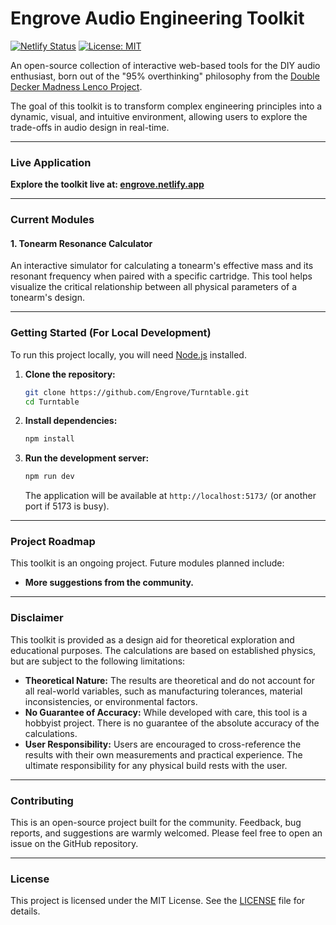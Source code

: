 # Engrove Audio Engineering Toolkit

[![Netlify Status](https://api.netlify.com/api/v1/badges/4d71a3dc-4b8a-4d08-95c1-f8d47151b193/deploy-status)](https://app.netlify.com/sites/engrove/deploys)
[![License: MIT](https://img.shields.io/badge/License-MIT-blue.svg)](https://opensource.org/licenses/MIT)

An open-source collection of interactive web-based tools for the DIY audio enthusiast, born out of the "95% overthinking" philosophy from the [Double Decker Madness Lenco Project](https://www.lencoheaven.net/forum/index.php?topic=45949.0).

The goal of this toolkit is to transform complex engineering principles into a dynamic, visual, and intuitive environment, allowing users to explore the trade-offs in audio design in real-time.

---

### **Live Application**

**Explore the toolkit live at: [engrove.netlify.app](https://engrove.netlify.app/)**

---

### **Current Modules**

#### 1. Tonearm Resonance Calculator
An interactive simulator for calculating a tonearm's effective mass and its resonant frequency when paired with a specific cartridge. This tool helps visualize the critical relationship between all physical parameters of a tonearm's design.

---

### **Getting Started (For Local Development)**

To run this project locally, you will need [Node.js](https://nodejs.org/) installed.

1.  **Clone the repository:**
    ```bash
    git clone https://github.com/Engrove/Turntable.git
    cd Turntable
    ```

2.  **Install dependencies:**
    ```bash
    npm install
    ```

3.  **Run the development server:**
    ```bash
    npm run dev
    ```
    The application will be available at `http://localhost:5173/` (or another port if 5173 is busy).

---

### **Project Roadmap**

This toolkit is an ongoing project. Future modules planned include:
-   **More suggestions from the community.**

---

### **Disclaimer**

This toolkit is provided as a design aid for theoretical exploration and educational purposes. The calculations are based on established physics, but are subject to the following limitations:
-   **Theoretical Nature:** The results are theoretical and do not account for all real-world variables, such as manufacturing tolerances, material inconsistencies, or environmental factors.
-   **No Guarantee of Accuracy:** While developed with care, this tool is a hobbyist project. There is no guarantee of the absolute accuracy of the calculations.
-   **User Responsibility:** Users are encouraged to cross-reference the results with their own measurements and practical experience. The ultimate responsibility for any physical build rests with the user.

---
### **Contributing**

This is an open-source project built for the community. Feedback, bug reports, and suggestions are warmly welcomed. Please feel free to open an issue on the GitHub repository.

---

### **License**

This project is licensed under the MIT License. See the [LICENSE](LICENSE) file for details.
